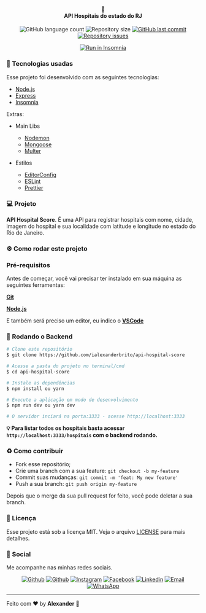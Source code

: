 <h4 align="center">
🏥<br>
 <b>API Hospitais do estado do RJ</b>
</h4>
<p align="center">
  <img alt="GitHub language count" src="https://img.shields.io/github/languages/count/ialexanderbrito/api-hospital-score.svg">

  <img alt="Repository size" src="https://img.shields.io/github/repo-size/ialexanderbrito/api-hospital-score.svg">
  
  <a href="https://github.com/ialexanderbrito/be-the-hero/commits/master">
    <img alt="GitHub last commit" src="https://img.shields.io/github/last-commit/ialexanderbrito/api-hospital-score.svg"></a>

  <a href="https://github.com/ialexanderbrito/api-hospital-score/issues">
    <img alt="Repository issues" src="https://img.shields.io/github/issues/ialexanderbrito/api-hospital-score.svg"></a>

</p>
<p align="center">
  <a href="https://insomnia.rest/run/?label=API-HospitalScore&uri=https://raw.githubusercontent.com/ialexanderbrito/api-hospital-score/master/Insomnia_2020-06-11.json" target="_blank"><img src="https://insomnia.rest/images/run.svg" alt="Run in Insomnia"></a>
</p>


### :rocket: Tecnologias usadas
Esse projeto foi desenvolvido com as seguintes tecnologias:
- [Node.js](https://nodejs.org/)
- [Express](https://expressjs.com/pt-br/)
- [Insomnia](https://insomnia.rest/)

Extras:

- Main Libs
  - [Nodemon](https://nodemon.io/)
  - [Mongoose](https://mongoosejs.com/)
  - [Multer](https://github.com/expressjs/multer#readme)
  
- Estilos
  - [EditorConfig](https://editorconfig.org/)
  - [ESLint](https://eslint.org/)
  - [Prettier](https://prettier.io/)

### 💻 Projeto

<b>API Hospital Score</b>. É uma API para registrar hospitais com nome, cidade, imagem do hospital e sua localidade com latitude
e longitude no estado do Rio de Janeiro.

### ⚙ Como rodar este projeto

### Pré-requisitos

Antes de começar, você vai precisar ter instalado em sua máquina as seguintes ferramentas:

<b>[Git](https://git-scm.com)</b>

<b>[Node.js](https://nodejs.org/en/)</b>


E também será preciso um editor, eu indico o <b>[VSCode](https://code.visualstudio.com/)</b>

### 🧭 Rodando o Backend

```bash
# Clone este repositório
$ git clone https://github.com/ialexanderbrito/api-hospital-score

# Acesse a pasta do projeto no terminal/cmd
$ cd api-hospital-score

# Instale as dependências
$ npm install ou yarn

# Execute a aplicação em modo de desenvolvimento
$ npm run dev ou yarn dev

# O servidor inciará na porta:3333 - acesse http://localhost:3333 
```
<b>💡 Para listar todos os hospitais basta acessar ``http://localhost:3333/hospitais`` com o backend rodando.</b>


### :recycle: Como contribuir

- Fork esse repositório;
- Crie uma branch com a sua feature: `git checkout -b my-feature`
- Commit suas mudanças: `git commit -m 'feat: My new feature'`
- Push a sua branch: `git push origin my-feature`

Depois que o merge da sua pull request for feito, você pode deletar a sua branch.

### :memo: Licença

Esse projeto está sob a licença MIT. Veja o arquivo [LICENSE](LICENSE) para mais detalhes.

### 📱 Social

Me acompanhe nas minhas redes sociais.

<p align="center">

   <a href="https://github.com/ialexanderbrito" target="_blank" >
    <img alt="Github" src="https://img.shields.io/badge/Github--%23F8952D?style=social&logo=github"></a>
    
   <a href="https://twitter.com/ialexanderbrito" target="_blank" > 
     <img alt="Github" src="https://img.shields.io/badge/Twitter--%23F8952D?style=social&logo=twitter"></a> 
  
  <a href="https://instagram.com/ialexanderbrito" target="_blank" >
    <img alt="Instagram" src="https://img.shields.io/badge/Instagram--%23F8952D?style=social&logo=instagram"></a> 
  
  <a href="https://facebook.com/ialexanderbrito" target="_blank" >
    <img alt="Facebook" src="https://img.shields.io/badge/Facebook--%23F8952D?style=social&logo=facebook"></a> 

  <a href="https://www.linkedin.com/in/ialexanderbrito/" target="_blank" >
    <img alt="Linkedin" src="https://img.shields.io/badge/Linkedin--%23F8952D?style=social&logo=linkedin"></a> 
  
  <a href="mailto:ialexanderbrito@gmail.com" target="_blank" >
    <img alt="Email" src="https://img.shields.io/badge/Email--%23F8952D?style=social&logo=gmail"></a> 
  
  <a href="https://api.whatsapp.com/send?phone=5521979434402" target="_blank" >
    <img alt="WhatsApp" src="https://img.shields.io/badge/Whatsapp--%23F8952D?style=social&logo=whatsapp"></a>
</p>

---

Feito com ❤️ by **Alexander** 🤙
